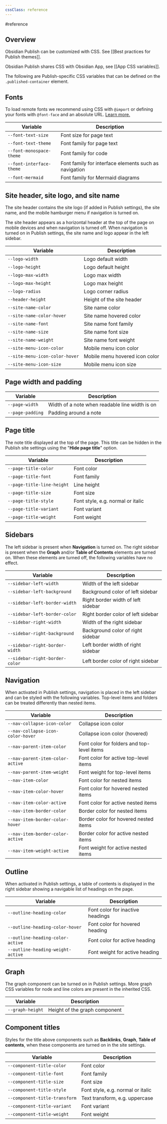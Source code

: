 ```yaml
---
cssClass: reference
---
```


#reference

## Overview

Obsidian Publish can be customized with CSS. See [[Best practices for Publish themes]].

Obsidian Publish shares CSS with Obsidian App, see [[App CSS variables]]. 

The following are Publish-specific CSS variables that can be defined on the `.published-container` element.

## Fonts

To load remote fonts we recommend using CSS with `@import` or defining your fonts with `@font-face` and an absolute URL. [Learn more.](https://css-tricks.com/snippets/css/using-font-face-in-css/)

| Variable                 | Description                                           |
| ------------------------ | ----------------------------------------------------- |
| `--font-text-size`       | Font size for page text                               |
| `--font-text-theme`      | Font family for page text                             |
| `--font-monospace-theme` | Font family for code                                  |
| `--font-interface-theme` | Font family for interface elements such as navigation |
| `--font-mermaid`         | Font family for Mermaid diagrams                      | 

## Site header, site logo, and site name

The site header contains the site logo (if added in Publish settings), the site name, and the mobile hamburger menu if navigation is turned on.

The site header appears as a horizontal header at the top of the page on mobile devices and when navigation is turned off. When navigation is turned on in Publish settings, the site name and logo appear in the left sidebar.

| Variable                       | Description                    |
| ------------------------------ | ------------------------------ |
| `--logo-width`                 | Logo default width             |
| `--logo-height`                | Logo default height            |
| `--logo-max-width`             | Logo max width                 |
| `--logo-max-height`            | Logo max height                |
| `--logo-radius`                | Logo corner radius             |
| `--header-height`              | Height of the site header      |
| `--site-name-color`            | Site name color                |
| `--site-name-color-hover`      | Site name hovered color        |
| `--site-name-font`             | Site name font family          |
| `--site-name-size`             | Site name font size            |
| `--site-name-weight`           | Site name font weight          |
| `--site-menu-icon-color`       | Mobile menu icon color         |
| `--site-menu-icon-color-hover` | Mobile menu hovered icon color |
| `--site-menu-icon-size`        | Mobile menu icon size          | 


## Page width and padding

| Variable                | Description                                    |
| ----------------------- | ---------------------------------------------- |
| `--page-width`          | Width of a note when readable line width is on |
| `--page-padding`        | Padding around a note                          | 

## Page title

The note title displayed at the top of the page. This title can be hidden in the Publish site settings using the "**Hide page title**" option.

| Variable                   | Description                       |
| -------------------------- | --------------------------------- |
| `--page-title-color`       | Font color                        |
| `--page-title-font`        | Font family                       |
| `--page-title-line-height` | Line height                       |
| `--page-title-size`        | Font size                         |
| `--page-title-style`       | Font style, e.g. normal or italic |
| `--page-title-variant`     | Font variant                      |
| `--page-title-weight`      | Font weight                       |

## Sidebars

The left sidebar is present when **Navigation** is turned on. The right sidebar is present when the **Graph** and/or **Table of Contents** elements are turned on. When these elements are turned off, the following variables have no effect.

| Variable                       | Description                        |
| ------------------------------ | ---------------------------------- |
| `--sidebar-left-width`         | Width of the left sidebar          |
| `--sidebar-left-background`    | Background color of left sidebar   |
| `--sidebar-left-border-width`  | Right border width of left sidebar |
| `--sidebar-left-border-color`  | Right border color of left sidebar |
| `--sidebar-right-width`        | Width of the right sidebar         |
| `--sidebar-right-background`   | Background color of right sidebar  |
| `--sidebar-right-border-width` | Left border width of right sidebar |
| `--sidebar-right-border-color` | Left border color of right sidebar | 

## Navigation

When activated in Publish settings, navigation is placed in the left sidebar and can be styled with the following variables. Top-level items and folders can be treated differently than nested items.

| Variable                          | Description                                |
| --------------------------------- | ------------------------------------------ |
| `--nav-collapse-icon-color`       | Collapse icon color                        |
| `--nav-collapse-icon-color-hover` | Collapse icon color (hovered)              |
| `--nav-parent-item-color`         | Font color for folders and top-level items |
| `--nav-parent-item-color-active`  | Font color for active top-level items      |
| `--nav-parent-item-weight`        | Font weight for top-level items            |
| `--nav-item-color`                | Font color for nested items                |
| `--nav-item-color-hover`          | Font color for hovered nested items        |
| `--nav-item-color-active`         | Font color for active nested items         |
| `--nav-item-border-color`         | Border color for nested items              |
| `--nav-item-border-color-hover`   | Border color for hovered nested items      |
| `--nav-item-border-color-active`  | Border color for active nested items       | 
| `--nav-item-weight-active`        | Font weight for active nested items        |

## Outline

When activated in Publish settings, a table of contents is displayed in the right sidebar showing a navigable list of headings on the page.

| Variable                          | Description                      |
| --------------------------------- | -------------------------------- |
| `--outline-heading-color`         | Font color for inactive headings |
| `--outline-heading-color-hover`   | Font color for hovered heading   |
| `--outline-heading-color-active`  | Font color for active heading    |
| `--outline-heading-weight-active` | Font weight for active heading   |

## Graph

The graph component can be turned on in Publish settings. More graph CSS variables for node and line colors are present in the inherited CSS.

| Variable         | Description                   |
| ---------------- | ----------------------------- |
| `--graph-height` | Height of the graph component |

## Component titles

Styles for the title above components such as **Backlinks**, **Graph**, **Table of contents**, when these components are turned on in the site settings.

| Variable                      | Description                       |
| ----------------------------- | --------------------------------- |
| `--component-title-color`     | Font color                        |
| `--component-title-font`      | Font family                       |
| `--component-title-size`      | Font size                         |
| `--component-title-style`     | Font style, e.g. normal or italic |
| `--component-title-transform` | Text transform, e.g. uppercase                                  |
| `--component-title-variant`   | Font variant                      |
| `--component-title-weight`    | Font weight                       |

